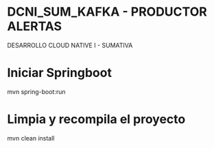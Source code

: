 # DCNI_SUM_KAFKA - PRODUCTOR ALERTAS
DESARROLLO CLOUD NATIVE I - SUMATIVA

# Iniciar Springboot
mvn spring-boot:run

# Limpia y recompila el proyecto
mvn clean install